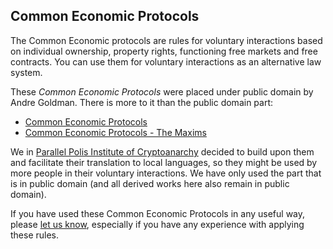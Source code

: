 Common Economic Protocols
-------------------------

The Common Economic protocols are rules for voluntary interactions based on individual ownership, property rights, functioning free markets and free contracts. You can use them for voluntary interactions as an alternative law system.

These *Common Economic Protocols* were placed under public domain by Andre Goldman. There is more to it than the public domain part:

 * [Common Economic Protocols](https://darknet.org/hosted/files/TheCommonEconomicProtocols.pdf)
 * [Common Economic Protocols - The Maxims](https://darknet.org/hosted/files/TheMaxims.pdf)

We in [Parallel Polis Institute of Cryptoanarchy](https://www.paralelnipolis.cz/o-nas/en/) decided to build upon them and facilitate their translation to local languages, so they might be used by more people in their voluntary interactions. We have only used the part that is in public domain (and all derived works here also remain in public domain).

If you have used these Common Economic Protocols in any useful way, please [let us know](https://www.paralelnipolis.cz/o-nas/kontakt/), especially if you have any experience with applying these rules.
